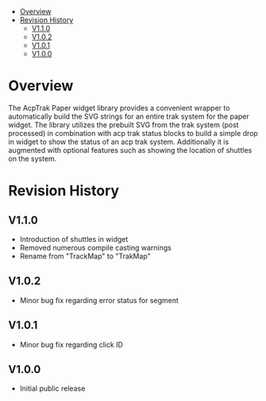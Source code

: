 - [Overview](#overview)
- [Revision History](#revision-history)
  - [V1.1.0](#v110)
  - [V1.0.2](#v102)
  - [V1.0.1](#v101)
  - [V1.0.0](#v100)

# Overview

The AcpTrak Paper widget library provides a convenient wrapper to automatically build the SVG strings for an entire trak system for the paper widget. The library utilizes the prebuilt SVG from the trak system (post processed) in combination with acp trak status blocks to build a simple drop in widget to show the status of an acp trak system. Additionally it is augmented with optional features such as showing the location of shuttles on the system.

# Revision History

## V1.1.0
- Introduction of shuttles in widget
- Removed numerous compile casting warnings
- Rename from "TrackMap" to "TrakMap"

## V1.0.2
- Minor bug fix regarding error status for segment

## V1.0.1
- Minor bug fix regarding click ID
## V1.0.0
- Initial public release
  






